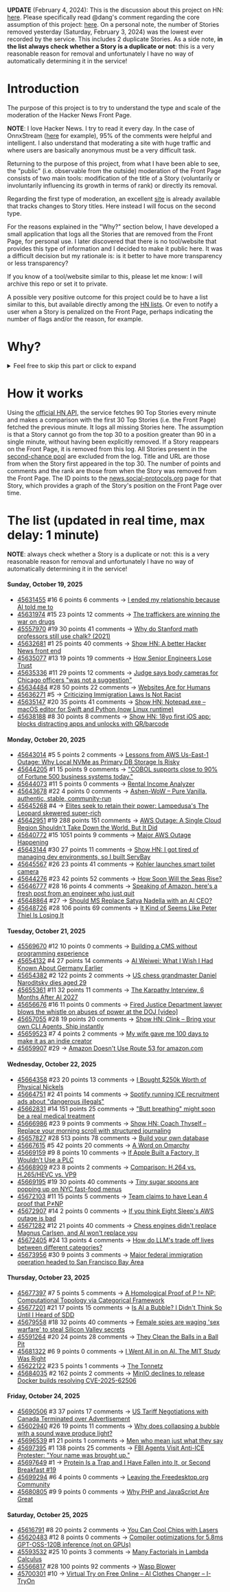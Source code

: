 **UPDATE** (February 4, 2024): This is the discussion about this project on HN: [here](https://news.ycombinator.com/item?id=39230513). Please specifically read @dang's comment regarding the core assumption of this project: [here](https://news.ycombinator.com/item?id=39231537). On a personal note, the number of Stories removed yesterday (Saturday, February 3, 2024) was the lowest ever recorded by the service. This includes 2 duplicate Stories. As a side note, **in the list always check whether a Story is a duplicate or not**: this is a very reasonable reason for removal and unfortunately I have no way of automatically determining it in the service!

# Introduction

The purpose of this project is to try to understand the type and scale of the moderation of the Hacker News Front Page.

**NOTE**: I love Hacker News. I try to read it every day. In the case of OnnxStream ([here](https://news.ycombinator.com/item?id=37752632) for example), 95% of the comments were helpful and intelligent. I also understand that moderating a site with huge traffic and where users are basically anonymous must be a very difficult task.

Returning to the purpose of this project, from what I have been able to see, the "public" (i.e. observable from the outside) moderation of the Front Page consists of two main tools: modification of the title of a Story (voluntarily or involuntarily influencing its growth in terms of rank) or directly its removal.

Regarding the first type of moderation, an excellent [site](https://hackernewstitles.netlify.app/) is already available that tracks changes to Story titles. Here instead I will focus on the second type.

For the reasons explained in the "Why?" section below, I have developed a small application that logs all the Stories that are removed from the Front Page, for personal use. I later discovered that there is no tool/website that provides this type of information and I decided to make it public here. It was a difficult decision but my rationale is: is it better to have more transparency or less transparency?

If you know of a tool/website similar to this, please let me know: I will archive this repo or set it to private.

A possible very positive outcome for this project could be to have a list similar to this, but available directly among the [HN lists](https://news.ycombinator.com/lists). Or even to notify a user when a Story is penalized on the Front Page, perhaps indicating the number of flags and/or the reason, for example.

# Why?

<details>
<summary>Feel free to skip this part or click to expand</summary>

A friend of mine posted two Stories on Hacker News related to OnnxStream (31 days apart), the first related to SDXL Turbo support and the second related to TinyLlama and Mistral 7B support.

In the case of the [first](https://news.ycombinator.com/item?id=38646969), the Story was among the first on the Front Page, until its title was changed from "Stable Diffusion Turbo on a Raspberry Pi Zero 2 generates an image in 29 minutes" to "OnnxStream: Stable Diffusion XL 1.0 Base on a Raspberry Pi Zero 2". This effectively "killed" the Story. One user pointed out that the new title didn't reflect the spirit of the Story (thanks @practice9).

In the case of the [second](https://news.ycombinator.com/item?id=38991145), the Story was in third place on the Front Page, less than an hour after the submission. In this case it was simply removed from the Front Page.

Having discovered this, perplexed, I sent an email to the moderator. @dang, who was very kind and quick in his response, explained to me that the Story had been flagged by users even without being explicitly [flagged], and that he could therefore only hypothesize the causes of the flag. His hypothesis was that (some?) users might be fed up with news related to LLMs.

While I have no reason to doubt Daniel's good faith, it's hard to believe that HN users would be tired of LLM-related news.

So I decided to develop a small console application to determine the frequency of this phenomenon (actually I was also motivated by the prospect of writing some C# code, after more than 2 years of complete abstinence). I subsequently discovered that there were no tools/websites that monitored this specific phenomenon and I therefore decided to make it public here.

</details>

# How it works

Using the [official HN API](https://github.com/HackerNews/API), the service fetches 90 Top Stories every minute and makes a comparison with the first 30 Top Stories (i.e. the Front Page) fetched the previous minute. It logs all missing Stories here. The assumption is that a Story cannot go from the top 30 to a position greater than 90 in a single minute, without having been explicitly removed. If a Story reappears on the Front Page, it is removed from this log. All Stories present in the [second-chance pool](https://news.ycombinator.com/pool) are excluded from the log. Title and URL are those from when the Story first appeared in the top 30. The number of points and comments and the rank are those from when the Story was removed from the Front Page. The ID points to the [news.social-protocols.org](https://news.social-protocols.org) page for that Story, which provides a graph of the Story's position on the Front Page over time.

# The list (updated in real time, max delay: 1 minute)

**NOTE**: always check whether a Story is a duplicate or not: this is a very reasonable reason for removal and unfortunately I have no way of automatically determining it in the service!

#### **Sunday, October 19, 2025**
<!-- HN:45631455:start -->
* [45631455](https://news.social-protocols.org/stats?id=45631455) #16 6 points 6 comments -> [I ended my relationship because AI told me to](https://jetwilliams.com/from-prayers-to-prompts/)<!-- HN:45631455:end --><!-- HN:45631974:start -->
* [45631974](https://news.social-protocols.org/stats?id=45631974) #15 23 points 12 comments -> [The traffickers are winning the war on drugs](https://www.economist.com/briefing/2025/10/16/the-traffickers-are-winning-the-war-on-drugs)<!-- HN:45631974:end --><!-- HN:45557970:start -->
* [45557970](https://news.social-protocols.org/stats?id=45557970) #19 30 points 41 comments -> [Why do Stanford math professors still use chalk? (2021)](https://stanforddaily.com/2021/10/17/why-do-stanford-math-professors-still-use-chalk/)<!-- HN:45557970:end --><!-- HN:45632681:start -->
* [45632681](https://news.social-protocols.org/stats?id=45632681) #1 25 points 40 comments -> [Show HN: A better Hacker News front end](https://hakkernieuws.vercel.app/top)<!-- HN:45632681:end --><!-- HN:45635077:start -->
* [45635077](https://news.social-protocols.org/stats?id=45635077) #13 19 points 19 comments -> [How Senior Engineers Lose Trust](https://tahahussain.substack.com/p/how-senior-engineers-lose-trust)<!-- HN:45635077:end --><!-- HN:45635336:start -->
* [45635336](https://news.social-protocols.org/stats?id=45635336) #11 29 points 12 comments -> [Judge says body cameras for Chicago officers "was not a suggestion"](https://www.cbsnews.com/chicago/news/judge-homeland-security-federal-agents-chicago-body-cameras/)<!-- HN:45635336:end --><!-- HN:45634484:start -->
* [45634484](https://news.social-protocols.org/stats?id=45634484) #28 50 points 22 comments -> [Websites Are for Humans](https://marcus-obst.de/blog/websites-are-for-humans)<!-- HN:45634484:end --><!-- HN:45636271:start -->
* [45636271](https://news.social-protocols.org/stats?id=45636271) #5 -> [Criticizing Immigration Laws Is Not Racist](https://www.maximepeabody.com/blog/immigration-in-canada)<!-- HN:45636271:end --><!-- HN:45635147:start -->
* [45635147](https://news.social-protocols.org/stats?id=45635147) #20 35 points 41 comments -> [Show HN: Notepad.exe – macOS editor for Swift and Python (now Linux runtime)](https://notepadexe.com/)<!-- HN:45635147:end --><!-- HN:45638188:start -->
* [45638188](https://news.social-protocols.org/stats?id=45638188) #8 30 points 8 comments -> [Show HN: 18yo first iOS app: blocks distracting apps and unlocks with QR/barcode](https://apps.apple.com/us/app/recode-screen-time-control/id6752352978)<!-- HN:45638188:end -->
#### **Monday, October 20, 2025**<!-- HN:45643014:start -->
* [45643014](https://news.social-protocols.org/stats?id=45643014) #5 5 points 2 comments -> [Lessons from AWS Us-East-1 Outage: Why Local NVMe as Primary DB Storage Is Risky](https://www.eloqdata.com/blog/2025/10/20/local-nvme-risky-for-database)<!-- HN:45643014:end --><!-- HN:45644205:start -->
* [45644205](https://news.social-protocols.org/stats?id=45644205) #1 15 points 9 comments -> ["COBOL supports close to 90% of Fortune 500 business systems today."](https://cobolcowboys.com/cobol-today/)<!-- HN:45644205:end --><!-- HN:45644073:start -->
* [45644073](https://news.social-protocols.org/stats?id=45644073) #11 5 points 0 comments -> [Rental Income Analyzer](https://www.rebux.app/)<!-- HN:45644073:end --><!-- HN:45643678:start -->
* [45643678](https://news.social-protocols.org/stats?id=45643678) #22 4 points 0 comments -> [Ashen-WoW – Pure Vanilla, authentic, stable, community-run](https://ashen-wow.space/en)<!-- HN:45643678:end --><!-- HN:45645268:start -->
* [45645268](https://news.social-protocols.org/stats?id=45645268) #4 -> [Elites seek to retain their power: Lampedusa's The Leopard skewered super-rich](https://www.bbc.com/culture/article/20250304-the-leopard-the-1958-italian-novel-that-skewered-the-super-rich)<!-- HN:45645268:end --><!-- HN:45642951:start -->
* [45642951](https://news.social-protocols.org/stats?id=45642951) #19 288 points 151 comments -> [AWS Outage: A Single Cloud Region Shouldn't Take Down the World. But It Did](https://faun.dev/c/news/devopslinks/aws-outage-a-single-cloud-region-shouldnt-take-down-the-world-but-it-did/)<!-- HN:45642951:end --><!-- HN:45640772:start -->
* [45640772](https://news.social-protocols.org/stats?id=45640772) #15 1051 points 9 comments -> [Major AWS Outage Happening](https://old.reddit.com/r/aws/comments/1obd3lx/dynamodb_down_useast1/)<!-- HN:45640772:end --><!-- HN:45643144:start -->
* [45643144](https://news.social-protocols.org/stats?id=45643144) #30 27 points 11 comments -> [Show HN: I got tired of managing dev environments, so I built ServBay](https://www.servbay.com)<!-- HN:45643144:end --><!-- HN:45645567:start -->
* [45645567](https://news.social-protocols.org/stats?id=45645567) #26 23 points 41 comments -> [Kohler launches smart toilet camera](https://techcrunch.com/2025/10/19/kohler-unveils-a-camera-for-your-toilet/)<!-- HN:45645567:end --><!-- HN:45644276:start -->
* [45644276](https://news.social-protocols.org/stats?id=45644276) #23 42 points 52 comments -> [How Soon Will the Seas Rise?](https://www.quantamagazine.org/how-soon-will-the-seas-rise-20251020/)<!-- HN:45644276:end --><!-- HN:45646777:start -->
* [45646777](https://news.social-protocols.org/stats?id=45646777) #28 16 points 4 comments -> [Speaking of Amazon, here's a fresh post from an engineer who just quit](https://nekrolm.github.io/blog.html)<!-- HN:45646777:end --><!-- HN:45648864:start -->
* [45648864](https://news.social-protocols.org/stats?id=45648864) #27 -> [Should MS Replace Satya Nadella with an AI CEO?](https://old.reddit.com/r/microsoftsucks/comments/1obsew3/should_ms_replace_satya_nadella_with_an_ai_ceo/)<!-- HN:45648864:end --><!-- HN:45648726:start -->
* [45648726](https://news.social-protocols.org/stats?id=45648726) #28 106 points 69 comments -> [It Kind of Seems Like Peter Thiel Is Losing It](https://futurism.com/future-society/peter-thiel-antichrist-lectures)<!-- HN:45648726:end -->
#### **Tuesday, October 21, 2025**
<!-- HN:45569670:start -->
* [45569670](https://news.social-protocols.org/stats?id=45569670) #12 10 points 0 comments -> [Building a CMS without programming experience](https://www.vibediary.dev/essays/cms)<!-- HN:45569670:end --><!-- HN:45654132:start -->
* [45654132](https://news.social-protocols.org/stats?id=45654132) #4 27 points 14 comments -> [AI Weiwei: What I Wish I Had Known About Germany Earlier](https://hyperallergic.com/1050197/what-i-wish-i-had-known-about-germany-earlier/)<!-- HN:45654132:end --><!-- HN:45654382:start -->
* [45654382](https://news.social-protocols.org/stats?id=45654382) #2 122 points 2 comments -> [US chess grandmaster Daniel Naroditsky dies aged 29](https://www.bbc.com/news/articles/c15pz8vpjp9o)<!-- HN:45654382:end --><!-- HN:45655361:start -->
* [45655361](https://news.social-protocols.org/stats?id=45655361) #11 32 points 11 comments -> [The Karpathy Interview, 6 Months After AI 2027](https://futuresearch.ai/ai-2027-6-months-later/)<!-- HN:45655361:end --><!-- HN:45656676:start -->
* [45656676](https://news.social-protocols.org/stats?id=45656676) #16 11 points 0 comments -> [Fired Justice Department lawyer blows the whistle on abuses of power at the DOJ [video]](https://www.youtube.com/watch?v=vcSHMkyM0aE)<!-- HN:45656676:end --><!-- HN:45657055:start -->
* [45657055](https://news.social-protocols.org/stats?id=45657055) #28 19 points 20 comments -> [Show HN: Clink – Bring your own CLI Agents, Ship instantly](https://clink.new)<!-- HN:45657055:end --><!-- HN:45659523:start -->
* [45659523](https://news.social-protocols.org/stats?id=45659523) #7 4 points 2 comments -> [My wife gave me 100 days to make it as an indie creator](https://blog.jacobstechtavern.com/p/my-wife-gave-me-100-days)<!-- HN:45659523:end --><!-- HN:45659907:start -->
* [45659907](https://news.social-protocols.org/stats?id=45659907) #29 -> [Amazon Doesn't Use Route 53 for amazon.com](https://www.dnscheck.co/blog/dns-monitoring/2025/10/21/aws-dog-food.html)<!-- HN:45659907:end -->
#### **Wednesday, October 22, 2025**
<!-- HN:45664358:start -->
* [45664358](https://news.social-protocols.org/stats?id=45664358) #23 20 points 13 comments -> [I Bought $250k Worth of Physical Nickels](https://twitter.com/opinioncasino/status/1980038177785000114)<!-- HN:45664358:end --><!-- HN:45664751:start -->
* [45664751](https://news.social-protocols.org/stats?id=45664751) #2 41 points 14 comments -> [Spotify running ICE recruitment ads about "dangerous illegals"](https://djmag.com/news/spotify-defends-running-ice-recruitment-ads-about-dangerous-illegals-part-of-us-government)<!-- HN:45664751:end --><!-- HN:45662831:start -->
* [45662831](https://news.social-protocols.org/stats?id=45662831) #14 151 points 25 comments -> ["Butt breathing" might soon be a real medical treatment](https://arstechnica.com/science/2025/10/butt-breathing-might-soon-be-a-real-medical-treatment/)<!-- HN:45662831:end --><!-- HN:45666986:start -->
* [45666986](https://news.social-protocols.org/stats?id=45666986) #23 9 points 9 comments -> [Show HN: Coach Thyself – Replace your morning scroll with structured journaling](https://thyself.coach/)<!-- HN:45666986:end --><!-- HN:45657827:start -->
* [45657827](https://news.social-protocols.org/stats?id=45657827) #28 513 points 78 comments -> [Build your own database](https://www.nan.fyi/database)<!-- HN:45657827:end --><!-- HN:45667615:start -->
* [45667615](https://news.social-protocols.org/stats?id=45667615) #5 42 points 20 comments -> [A Word on Omarchy](https://xn--gckvb8fzb.com/a-word-on-omarchy/)<!-- HN:45667615:end --><!-- HN:45669159:start -->
* [45669159](https://news.social-protocols.org/stats?id=45669159) #9 8 points 10 comments -> [If Apple Built a Factory, It Wouldn't Use a PLC](https://physical-ai.ghost.io/the-apple-factory-what-perfect-coordination-feels-like/)<!-- HN:45669159:end --><!-- HN:45668909:start -->
* [45668909](https://news.social-protocols.org/stats?id=45668909) #23 8 points 2 comments -> [Comparison: H.264 vs. H.265/HEVC vs. VP9](https://www.red5.net/blog/h264-vs-h265-vp9/)<!-- HN:45668909:end --><!-- HN:45669195:start -->
* [45669195](https://news.social-protocols.org/stats?id=45669195) #19 30 points 40 comments -> [Tiny sugar spoons are popping up on NYC fast-food menus](https://gothamist.com/news/tiny-sugar-spoons-are-popping-up-on-nyc-fast-food-menus-youre-being-warned)<!-- HN:45669195:end --><!-- HN:45672103:start -->
* [45672103](https://news.social-protocols.org/stats?id=45672103) #11 15 points 5 comments -> [Team claims to have Lean 4 proof that P≠NP](https://arxiv.org/abs/2510.17829)<!-- HN:45672103:end --><!-- HN:45672907:start -->
* [45672907](https://news.social-protocols.org/stats?id=45672907) #14 2 points 0 comments -> [If you think Eight Sleep's AWS outage is bad](https://manidoraisamy.com/aws-ai-outage.html)<!-- HN:45672907:end --><!-- HN:45671282:start -->
* [45671282](https://news.social-protocols.org/stats?id=45671282) #12 21 points 40 comments -> [Chess engines didn't replace Magnus Carlsen, and AI won't replace you](https://coding-with-ai.dev/posts/use-ai-like-magnus-carlsen/)<!-- HN:45671282:end --><!-- HN:45672405:start -->
* [45672405](https://news.social-protocols.org/stats?id=45672405) #24 13 points 4 comments -> [How do LLM's trade off lives between different categories?](https://arctotherium.substack.com/p/llm-exchange-rates-updated)<!-- HN:45672405:end --><!-- HN:45673956:start -->
* [45673956](https://news.social-protocols.org/stats?id=45673956) #30 9 points 3 comments -> [Major federal immigration operation headed to San Francisco Bay Area](https://www.sfchronicle.com/bayarea/article/sf-immigration-operation-21114328.php)<!-- HN:45673956:end -->
#### **Thursday, October 23, 2025**
<!-- HN:45677397:start -->
* [45677397](https://news.social-protocols.org/stats?id=45677397) #7 5 points 5 comments -> [A Homological Proof of P != NP: Computational Topology via Categorical Framework](https://arxiv.org/abs/2510.17829)<!-- HN:45677397:end --><!-- HN:45677201:start -->
* [45677201](https://news.social-protocols.org/stats?id=45677201) #21 17 points 15 comments -> [Is AI a Bubble? I Didn't Think So Until I Heard of SDD](https://hyperdev.matsuoka.com/p/is-ai-a-bubble-i-didnt-think-so-until)<!-- HN:45677201:end --><!-- HN:45679558:start -->
* [45679558](https://news.social-protocols.org/stats?id=45679558) #18 32 points 40 comments -> [Female spies are waging 'sex warfare' to steal Silicon Valley secrets](https://www.thetimes.com/us/american-politics/article/silicon-valley-spy-china-russia-2v03676kl)<!-- HN:45679558:end --><!-- HN:45591264:start -->
* [45591264](https://news.social-protocols.org/stats?id=45591264) #20 24 points 28 comments -> [They Clean the Balls in a Ball Pit](https://www.core77.com/posts/138608/Heres-How-They-Clean-the-Balls-in-a-Ball-Pit)<!-- HN:45591264:end --><!-- HN:45681322:start -->
* [45681322](https://news.social-protocols.org/stats?id=45681322) #6 9 points 0 comments -> [I Went All in on AI. The MIT Study Was Right](https://leadershiplighthouse.substack.com/p/i-went-all-in-on-ai-the-mit-study)<!-- HN:45681322:end --><!-- HN:45622122:start -->
* [45622122](https://news.social-protocols.org/stats?id=45622122) #23 5 points 1 comments -> [The Tonnetz](https://thetonnetz.com/)<!-- HN:45622122:end --><!-- HN:45684035:start -->
* [45684035](https://news.social-protocols.org/stats?id=45684035) #2 162 points 2 comments -> [MinIO declines to release Docker builds resolving CVE-2025-62506](https://github.com/minio/minio/issues/21647)<!-- HN:45684035:end -->
#### **Friday, October 24, 2025**
<!-- HN:45690506:start -->
* [45690506](https://news.social-protocols.org/stats?id=45690506) #3 37 points 17 comments -> [US Tariff Negotiations with Canada Terminated over Advertisement](https://www.bbc.com/news/articles/cdjrlmd4pmeo)<!-- HN:45690506:end --><!-- HN:45602940:start -->
* [45602940](https://news.social-protocols.org/stats?id=45602940) #26 19 points 11 comments -> [Why does collapsing a bubble with a sound wave produce light?](https://akshatjiwannotes.blogspot.com/2025/10/why-does-collapsing-bubble-with-sound.html)<!-- HN:45602940:end --><!-- HN:45696539:start -->
* [45696539](https://news.social-protocols.org/stats?id=45696539) #1 21 points 1 comments -> [Men who mean just what they say](https://journal.humancenteredtech.us/p/men-who-mean-just-what-they-say)<!-- HN:45696539:end --><!-- HN:45697395:start -->
* [45697395](https://news.social-protocols.org/stats?id=45697395) #1 138 points 25 comments -> [FBI Agents Visit Anti-ICE Protester: "Your name was brought up."](https://www.kenklippenstein.com/p/video-fbi-agents-visit-anti-ice-protester)<!-- HN:45697395:end --><!-- HN:45697649:start -->
* [45697649](https://news.social-protocols.org/stats?id=45697649) #1 -> [Protein Is a Trap and I Have Fallen into It, or Second Breakfast #19](https://buttondown.com/meghanmccarron/archive/protein-is-a-trap-and-i-have-fallen-into-it-or/)<!-- HN:45697649:end --><!-- HN:45699294:start -->
* [45699294](https://news.social-protocols.org/stats?id=45699294) #6 4 points 0 comments -> [Leaving the Freedesktop.org Community](https://vt.social/@lina/115431232807081648)<!-- HN:45699294:end --><!-- HN:45680805:start -->
* [45680805](https://news.social-protocols.org/stats?id=45680805) #9 9 points 0 comments -> [Why PHP and JavaScript Are Great](http://xahlee.info/comp/PHP_is_great.html)<!-- HN:45680805:end -->
#### **Saturday, October 25, 2025**
<!-- HN:45616791:start -->
* [45616791](https://news.social-protocols.org/stats?id=45616791) #8 20 points 2 comments -> [You Can Cool Chips with Lasers](https://spectrum.ieee.org/laser-cooling-chips)<!-- HN:45616791:end --><!-- HN:45620483:start -->
* [45620483](https://news.social-protocols.org/stats?id=45620483) #12 8 points 0 comments -> [Compiler optimizations for 5.8ms GPT-OSS-120B inference (not on GPUs)](https://furiosa.ai/blog/serving-gpt-oss-120b-at-5-8-ms-tpot-with-two-rngd-cards-compiler-optimizations-in-practice)<!-- HN:45620483:end --><!-- HN:45593532:start -->
* [45593532](https://news.social-protocols.org/stats?id=45593532) #25 10 points 3 comments -> [Many Factorials in Lambda Calculus](https://text.marvinborner.de/2025-10-08-12.html)<!-- HN:45593532:end --><!-- HN:45566817:start -->
* [45566817](https://news.social-protocols.org/stats?id=45566817) #28 100 points 92 comments -> [Wasp Blower](https://softsolder.com/2025/08/12/wasp-blower/)<!-- HN:45566817:end --><!-- HN:45700301:start -->
* [45700301](https://news.social-protocols.org/stats?id=45700301) #10 -> [Virtual Try on Free Online – AI Clothes Changer – I-TryOn](https://virtual-try-on.app/)<!-- HN:45700301:end -->